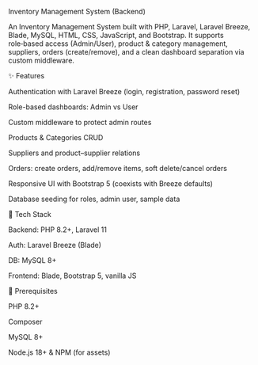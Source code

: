 Inventory Management System (Backend)

An Inventory Management System built with PHP, Laravel, Laravel Breeze, Blade, MySQL, HTML, CSS, JavaScript, and Bootstrap. It supports role‑based access (Admin/User), product & category management, suppliers, orders (create/remove), and a clean dashboard separation via custom middleware.

✨ Features

Authentication with Laravel Breeze (login, registration, password reset)

Role-based dashboards: Admin vs User

Custom middleware to protect admin routes

Products & Categories CRUD

Suppliers and product–supplier relations

Orders: create orders, add/remove items, soft delete/cancel orders

Responsive UI with Bootstrap 5 (coexists with Breeze defaults)

Database seeding for roles, admin user, sample data

🧱 Tech Stack

Backend: PHP 8.2+, Laravel 11

Auth: Laravel Breeze (Blade)

DB: MySQL 8+

Frontend: Blade, Bootstrap 5, vanilla JS

🔧 Prerequisites

PHP 8.2+

Composer

MySQL 8+

Node.js 18+ & NPM (for assets)
